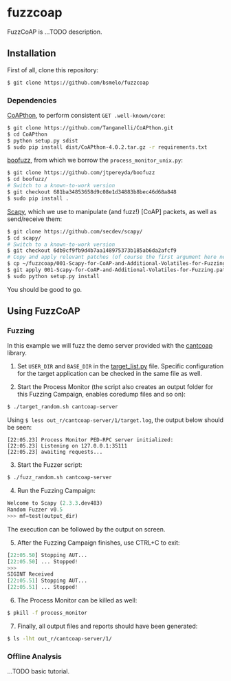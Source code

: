 # fuzzcoap
FuzzCoAP is ...TODO description.

## Installation
First of all, clone this repository:
```sh
$ git clone https://github.com/bsmelo/fuzzcoap
```

### Dependencies
[CoAPthon](https://github.com/Tanganelli/CoAPthon), to perform consistent `GET .well-known/core`:
```sh
$ git clone https://github.com/Tanganelli/CoAPthon.git
$ cd CoAPthon
$ python setup.py sdist
$ sudo pip install dist/CoAPthon-4.0.2.tar.gz -r requirements.txt
```
[boofuzz](https://github.com/jtpereyda/boofuzz), from which we borrow the `process_monitor_unix.py`:
```sh
$ git clone https://github.com/jtpereyda/boofuzz
$ cd boofuzz/
# Switch to a known-to-work version
$ git checkout 681ba34853658d9c08e1d34883b8bec46d68a848
$ sudo pip install .
```
[Scapy](https://github.com/secdev/scapy/), which we use to manipulate (and fuzz!) \[CoAP\] packets, as well as send/receive them:
```sh
$ git clone https://github.com/secdev/scapy/
$ cd scapy/
# Switch to a known-to-work version
$ git checkout 6db9cf9fb9d4b7aa148975373b185ab6da2afcf9
# Copy and apply relevant patches (of course the first argument here needs to be changed accordingly)
$ cp ~/fuzzcoap/001-Scapy-for-CoAP-and-Additional-Volatiles-for-Fuzzing.patch .
$ git apply 001-Scapy-for-CoAP-and-Additional-Volatiles-for-Fuzzing.patch
$ sudo python setup.py install
```

You should be good to go.

## Using FuzzCoAP
### Fuzzing
In this example we will fuzz the demo server provided with the [cantcoap](https://github.com/staropram/cantcoap) library.

1. Set `USER_DIR` and `BASE_DIR` in the [target_list.py](target_list.py) file. Specific configuration for the target application can be checked in the same file as well.

2. Start the Process Monitor (the script also creates an output folder for this Fuzzing Campaign, enables coredump files and so on):
```sh
$ ./target_random.sh cantcoap-server
```

Using `$ less out_r/cantcoap-server/1/target.log`, the output below should be seen:
```
[22:05.23] Process Monitor PED-RPC server initialized:
[22:05.23] Listening on 127.0.0.1:35111
[22:05.23] awaiting requests...
```

3. Start the Fuzzer script:
```sh
$ ./fuzz_random.sh cantcoap-server
```

4. Run the Fuzzing Campaign:
```python
Welcome to Scapy (2.3.3.dev483)
Random Fuzzer v0.5
>>> mf=test(output_dir)
```

The execution can be followed by the output on screen.

5. After the Fuzzing Campaign finishes, use CTRL+C to exit:
```python
[22:05.50] Stopping AUT...
[22:05.50] ... Stopped!
>>> 
SIGINT Received
[22:05.51] Stopping AUT...
[22:05.51] ... Stopped!
```

6. The Process Monitor can be killed as well:
```sh
$ pkill -f process_monitor
```

7. Finally, all output files and reports should have been generated:
```sh
$ ls -lht out_r/cantcoap-server/1/
```

### Offline Analysis
...TODO basic tutorial.